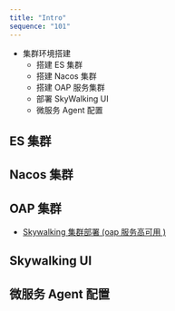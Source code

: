 ```yaml
---
title: "Intro"
sequence: "101"
---
```


- 集群环境搭建
    - 搭建 ES 集群
    - 搭建 Nacos 集群
    - 搭建 OAP 服务集群
    - 部署 SkyWalking UI
    - 微服务 Agent 配置


## ES 集群

## Nacos 集群

## OAP 集群

- [Skywalking 集群部署 (oap 服务高可用 )](https://www.cnblogs.com/chafry/p/16830002.html)

## Skywalking UI

## 微服务 Agent 配置



